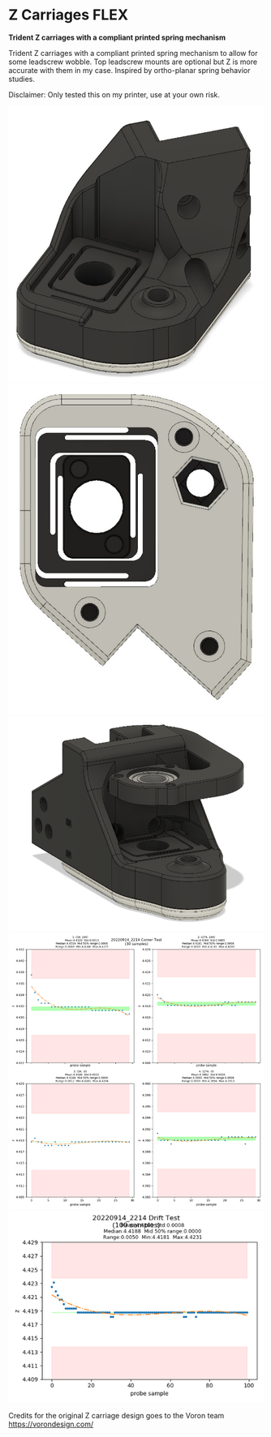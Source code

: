 # Z Carriages FLEX

**Trident Z carriages with a compliant printed spring mechanism**

Trident Z carriages with a compliant printed spring mechanism to allow for some leadscrew wobble. 
Top leadscrew mounts are optional but Z is more accurate with them in my case.
Inspired by ortho-planar spring behavior studies.

Disclaimer: Only tested this on my printer, use at your own risk.

![](./images/Z_Carriage_FLEX_1.jpg)
![](./images/Z_Carriage_FLEX_2.jpg)
![](./images/Z_Carriage_FLEX_3.png)
![](./images/Z_Carriage_FLEX_corner_test.png)
![](./images/Z_Carriage_FLEX_drift_test.png)

Credits for the original Z carriage design goes to the Voron team 
https://vorondesign.com/
